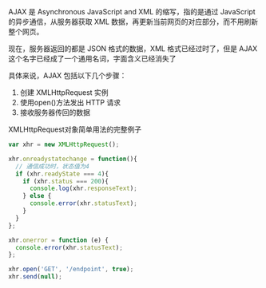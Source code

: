 AJAX 是 Asynchronous JavaScript and XML 的缩写，指的是通过 JavaScript 的异步通信，从服务器获取 XML 数据，再更新当前网页的对应部分，而不用刷新整个网页。

现在，服务器返回的都是 JSON 格式的数据，XML 格式已经过时了，但是 AJAX 这个名字已经成了一个通用名词，字面含义已经消失了

具体来说，AJAX 包括以下几个步骤：
1. 创建 XMLHttpRequest 实例
2. 使用open()方法发出 HTTP 请求
3. 接收服务器传回的数据

XMLHttpRequest对象简单用法的完整例子
```js
var xhr = new XMLHttpRequest();

xhr.onreadystatechange = function(){
  // 通信成功时，状态值为4
  if (xhr.readyState === 4){
    if (xhr.status === 200){
      console.log(xhr.responseText);
    } else {
      console.error(xhr.statusText);
    }
  }
};

xhr.onerror = function (e) {
  console.error(xhr.statusText);
};

xhr.open('GET', '/endpoint', true);
xhr.send(null);
```